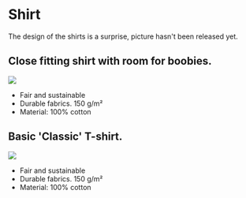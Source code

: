 # Shirt

The design of the shirts is a surprise, picture hasn't been released yet.

## Close fitting shirt with room for boobies.
![](../assets/shirt-f.webp)

* Fair and sustainable
* Durable fabrics. 150 g/m²
* Material: 100% cotton 

## Basic 'Classic' T-shirt.
![](../assets/shirt-m.webp)

* Fair and sustainable
* Durable fabrics. 150 g/m²
* Material: 100% cotton